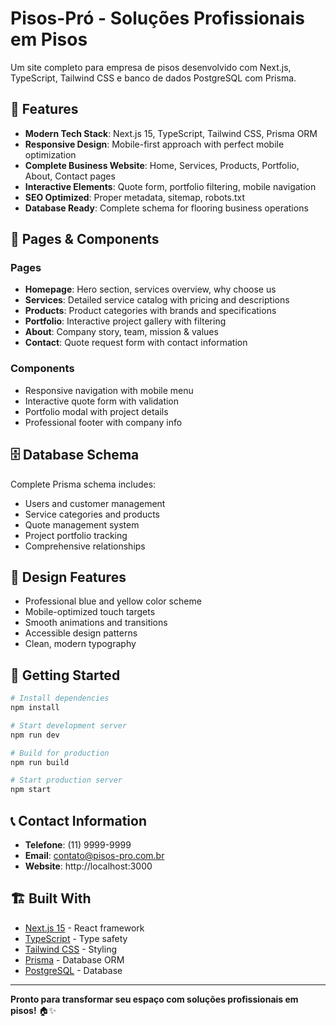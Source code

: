 # Pisos-Pró - Soluções Profissionais em Pisos


Um site completo para empresa de pisos desenvolvido com Next.js, TypeScript, Tailwind CSS e banco de dados PostgreSQL com Prisma.

## 🚀 Features

- **Modern Tech Stack**: Next.js 15, TypeScript, Tailwind CSS, Prisma ORM
- **Responsive Design**: Mobile-first approach with perfect mobile optimization
- **Complete Business Website**: Home, Services, Products, Portfolio, About, Contact pages
- **Interactive Elements**: Quote form, portfolio filtering, mobile navigation
- **SEO Optimized**: Proper metadata, sitemap, robots.txt
- **Database Ready**: Complete schema for flooring business operations

## 📱 Pages & Components

### Pages
- **Homepage**: Hero section, services overview, why choose us
- **Services**: Detailed service catalog with pricing and descriptions
- **Products**: Product categories with brands and specifications
- **Portfolio**: Interactive project gallery with filtering
- **About**: Company story, team, mission & values
- **Contact**: Quote request form with contact information

### Components
- Responsive navigation with mobile menu
- Interactive quote form with validation
- Portfolio modal with project details
- Professional footer with company info

## 🗄️ Database Schema

Complete Prisma schema includes:
- Users and customer management
- Service categories and products
- Quote management system
- Project portfolio tracking
- Comprehensive relationships

## 🎨 Design Features

- Professional blue and yellow color scheme
- Mobile-optimized touch targets
- Smooth animations and transitions
- Accessible design patterns
- Clean, modern typography

## 🚀 Getting Started

```bash
# Install dependencies
npm install

# Start development server
npm run dev

# Build for production
npm run build

# Start production server
npm start
```

## 📞 Contact Information

- **Telefone**: (11) 9999-9999
- **Email**: contato@pisos-pro.com.br
- **Website**: http://localhost:3000

## 🏗️ Built With

- [Next.js 15](https://nextjs.org/) - React framework
- [TypeScript](https://www.typescriptlang.org/) - Type safety
- [Tailwind CSS](https://tailwindcss.com/) - Styling
- [Prisma](https://prisma.io/) - Database ORM
- [PostgreSQL](https://postgresql.org/) - Database

---

**Pronto para transformar seu espaço com soluções profissionais em pisos!** 🏠✨